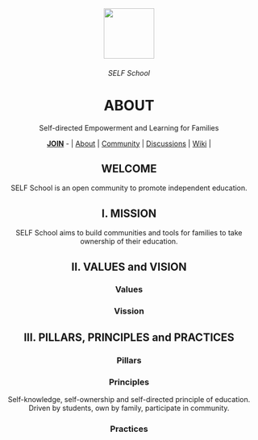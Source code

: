 <div align="center">
  <img height="100" src="https://user-images.githubusercontent.com/91491726/198132820-3e7ae293-8f16-4af5-9d00-8f7e08f75542.png"/>
  <h6>SELF School</h6>
  <h1>ABOUT</h1>
  <p>Self-directed Empowerment and Learning for Families</p>
  <a href="https://github.com/SELFSchool/.github/blob/main/JOIN.md"><b>JOIN</b></a> - | <a href="https://github.com/SELFSchool/.github">About</a> | <a href="https://github.com/SELFSchool/community">Community</a> | <a href="https://github.com/orgs/SELFSchool/discussions">Discussions</a> | <a href="https://github.com/SELFSchool/community/wiki">Wiki</a>  | 
  
<h2 >WELCOME</h2>

SELF School is an open community to promote independent education.

<h2>I. MISSION</h2>
SELF School aims to build communities and tools for families to take ownership of their education.

<h2>II. VALUES and VISION</h2>

  <h3>Values</h3>
  <h3>Vission</h3>

<h2>III. PILLARS, PRINCIPLES and PRACTICES</h2>
  <h3>Pillars</h3>
  <h3>Principles</h3>
  Self-knowledge, self-ownership and self-directed principle of education. <br>Driven by students, own by family, participate in community.
  
  <h3>Practices</h3>
  
</div>
